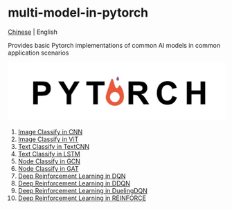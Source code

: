# multi-model-in-pytorch

[Chinese](README_cn.md) | English

Provides basic Pytorch implementations of common AI models in common application scenarios

![img](logo.jpg)

1. [Image Classify in CNN](image_classify_in_CNN/README.md)
2. [Image Classify in ViT](image_classify_in_ViT/README.md)
3. [Text Classify in TextCNN](text_classify_in_TextCNN/README.md)
4. [Text Classify in LSTM](text_classify_in_LSTM/README.md)
5. [Node Classify in GCN](node_classify_in_GCN/README.md)
6. [Node Classify in GAT](node_classify_in_GAT/README.md)
7. [Deep Reinforcement Learning in DQN](DRL_in_DQN/README.md)
8. [Deep Reinforcement Learning in DDQN](DRL_in_DDQN/README.md)
9. [Deep Reinforcement Learning in DuelingDQN](DRL_in_DuelingDQN/README.md)
10. [Deep Reinforcement Learning in REINFORCE](DRL_in_REINFORCE/README.md)